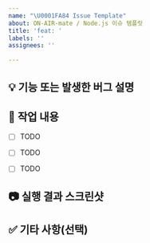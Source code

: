 ```yaml
---
name: "\U0001FA84 Issue Template"
about: ON-AIR-mate / Node.js 이슈 템플릿
title: 'feat: '
labels: ''
assignees: ''

---
```


## 💡 기능 또는 발생한 버그 설명
<!-- 추가한 기능이 있다면 어떤 기능인지에 대한 설명을, 에러가 발생했다면 무슨 문제가 발생했는지와 어떻게 해결했는지에 대해서 간단히 설명해주세요. -->


## 🔨 작업 내용
- [ ] TODO
- [ ] TODO
- [ ] TODO


## 📷 실행 결과 스크린샷
<!-- 실행 결과를 보여주는 이미지를 첨부해주세요. -->


## ✅ 기타 사항(선택)
<!-- 리뷰어에게 전달할 사항이 있으면 작성해주세요. -->
